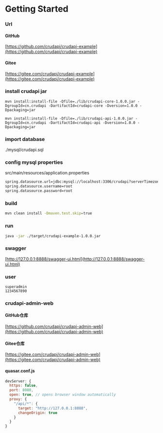# Getting Started

### Url
#### GitHub
[https://github.com/crudapi/crudapi-example](https://github.com/crudapi/crudapi-example)

#### Gitee
[https://gitee.com/crudapi/crudapi-example](https://gitee.com/crudapi/crudapi-example)


### install crudapi jar
```build
mvn install:install-file -Dfile=./lib/crudapi-core-1.0.0.jar -DgroupId=cn.crudapi -DartifactId=crudapi-core -Dversion=1.0.0 -Dpackaging=jar

mvn install:install-file -Dfile=./lib/crudapi-api-1.0.0.jar -DgroupId=cn.crudapi -DartifactId=crudapi-api -Dversion=1.0.0 -Dpackaging=jar
```

### import database
./mysql/crudapi.sql

### config mysql properties
src/main/resources/application.properties
```bash
spring.datasource.url=jdbc:mysql://localhost:3306/crudapi?serverTimezone=Asia/Shanghai&useUnicode=true&characterEncoding=utf8&useSSL=false&allowPublicKeyRetrieval=true
spring.datasource.username=root
spring.datasource.password=root
```

### build
```bash
mvn clean install -Dmaven.test.skip=true
```

### run
```bash
java -jar ./target/crudapi-example-1.0.0.jar
```

### swagger
[http://127.0.0.1:8888/swagger-ui.html](http://127.0.0.1:8888/swagger-ui.html)

### user
```
superadmin
1234567890
```

### crudapi-admin-web
#### GitHub仓库
[https://github.com/crudapi/crudapi-admin-web](https://github.com/crudapi/crudapi-admin-web)

#### Gitee仓库
[https://gitee.com/crudapi/crudapi-admin-web](https://gitee.com/crudapi/crudapi-admin-web)

#### quasar.conf.js
```javascript
devServer: {
  https: false,
  port: 8080,
  open: true, // opens browser window automatically
  proxy: {
    "/api/*": {
      target: "http://127.0.0.1:8888",
      changeOrigin: true
    }
  }
}
```
